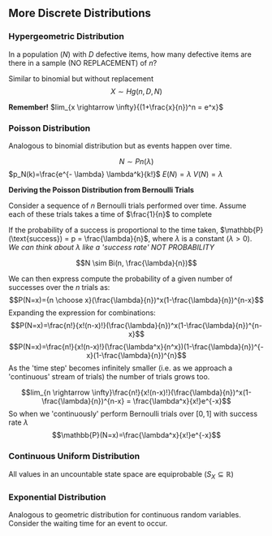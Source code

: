 

## More Discrete Distributions

### Hypergeometric Distribution
In a population ($N$) with $D$ defective items, how many defective items are there in a sample (NO REPLACEMENT) of $n$?

Similar to binomial but without replacement
$$X \sim Hg(n, D, N)$$

**Remember!** $lim_{x \rightarrow \infty}{(1+\frac{x}{n})^n = e^x}$
### Poisson Distribution
Analogous to binomial distribution but as events happen over time.

$$N \sim Pn(\lambda)$$
$p_N(k)=\frac{e^{- \lambda} \lambda^k}{k!}$
$E(N)=\lambda$
$V(N) = \lambda$


**Deriving the Poisson Distribution from Bernoulli Trials**

Consider a sequence of $n$ Bernoulli trials performed over time.
Assume each of these trials takes a time of $\frac{1}{n}$ to complete

If the probability of a success is proportional to the time taken, $\mathbb{P}(\text{success}) = p = \frac{\lambda}{n}$, where $\lambda$ is a constant ($\lambda > 0$).
*We can think about $\lambda$ like a 'success rate' NOT PROBABILITY*

$$N \sim Bi(n, \frac{\lambda}{n})$$

We can then express compute the probability of a given number of successes over the $n$ trials as:
$$P(N=x)={n \choose x}(\frac{\lambda}{n})^x(1-\frac{\lambda}{n})^{n-x}$$
Expanding the expression for combinations:
$$P(N=x)=\frac{n!}{x!(n-x)!}(\frac{\lambda}{n})^x(1-\frac{\lambda}{n})^{n-x}$$
$$P(N=x)=\frac{n!}{x!(n-x)!}(\frac{\lambda^x}{n^x})(1-\frac{\lambda}{n})^{-x}(1-\frac{\lambda}{n})^{n}$$
As the 'time step' becomes infinitely smaller (i.e. as we approach a 'continuous' stream of trials) the number of trials grows too.

$$lim_{n \rightarrow \infty}\frac{n!}{x!(n-x)!}(\frac{\lambda}{n})^x(1-\frac{\lambda}{n})^{n-x} = \frac{\lambda^x}{x!}e^{-x}$$
So when we 'continuously' perform Bernoulli trials over $[0,1]$ with success rate $\lambda$
$$\mathbb{P}(N=x)=\frac{\lambda^x}{x!}e^{-x}$$

### Continuous Uniform Distribution
All values in an uncountable state space are equiprobable ($S_X \subseteq \mathbb{R}$)

### Exponential Distribution
Analogous to geometric distribution for continuous random variables. Consider the waiting time for an event to occur.



